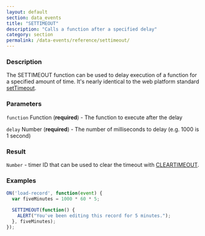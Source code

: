 ```yaml
---
layout: default
section: data_events
title: "SETTIMEOUT"
description: "Calls a function after a specified delay"
category: section
permalink: /data-events/reference/settimeout/
---
```


### Description

The SETTIMEOUT function can be used to delay execution of a function for a specified amount of time. It's nearly identical to the web platform standard [setTimeout](https://developer.mozilla.org/en-US/docs/Web/API/WindowTimers/setTimeout).

### Parameters

`function` Function (__required__) - The function to execute after the delay

`delay` Number (__required__) - The number of milliseconds to delay (e.g. 1000 is 1 second)

### Result

`Number` - timer ID that can be used to clear the timeout with [CLEARTIMEOUT](/data-events/reference/cleartimeout/).

### Examples

```js
ON('load-record', function(event) {
  var fiveMinutes = 1000 * 60 * 5;

  SETTIMEOUT(function() {
    ALERT("You've been editing this record for 5 minutes.");
  }, fiveMinutes);
});
```

